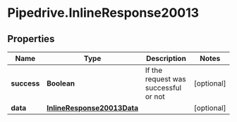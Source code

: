 # Pipedrive.InlineResponse20013

## Properties

Name | Type | Description | Notes
------------ | ------------- | ------------- | -------------
**success** | **Boolean** | If the request was successful or not | [optional] 
**data** | [**InlineResponse20013Data**](InlineResponse20013Data.md) |  | [optional] 


